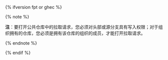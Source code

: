 {% ifversion fpt or ghec %}

{% note %}

**注**：要打开公共仓库中的拉取请求，您必须对头部或源分支具有写入权限；对于组织拥有的仓库，您必须是拥有该仓库的组织的成员，才能打开拉取请求。

{% endnote %}

{% endif %}
